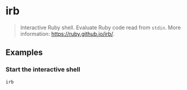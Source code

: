 # irb

> Interactive Ruby shell. Evaluate Ruby code read from `stdin`. More information: <https://ruby.github.io/irb/>.

## Examples

### Start the interactive shell

```bash
irb
```
